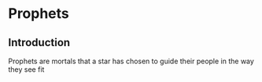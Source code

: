 # Prophets

## Introduction
Prophets are mortals that a star has chosen to guide their people in the way they see fit